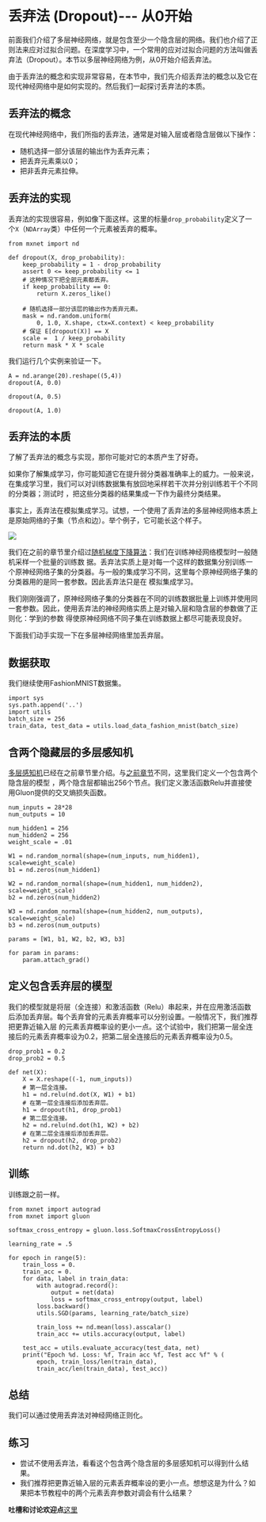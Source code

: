 # 丢弃法 (Dropout)--- 从0开始

前面我们介绍了多层神经网络，就是包含至少一个隐含层的网络。我们也介绍了正则法来应对过拟合问题。在深度学习中，一个常用的应对过拟合问题的方法叫做丢弃法（Dropout）。本节以多层神经网络为例，从0开始介绍丢弃法。

由于丢弃法的概念和实现非常容易，在本节中，我们先介绍丢弃法的概念以及它在现代神经网络中是如何实现的。然后我们一起探讨丢弃法的本质。


## 丢弃法的概念

在现代神经网络中，我们所指的丢弃法，通常是对输入层或者隐含层做以下操作：

* 随机选择一部分该层的输出作为丢弃元素；
* 把丢弃元素乘以0；
* 把非丢弃元素拉伸。


## 丢弃法的实现

丢弃法的实现很容易，例如像下面这样。这里的标量`drop_probability`定义了一个`X`（`NDArray`类）中任何一个元素被丢弃的概率。

```{.python .input}
from mxnet import nd

def dropout(X, drop_probability):
    keep_probability = 1 - drop_probability
    assert 0 <= keep_probability <= 1
    # 这种情况下把全部元素都丢弃。
    if keep_probability == 0:
        return X.zeros_like()
    
    # 随机选择一部分该层的输出作为丢弃元素。
    mask = nd.random.uniform(
        0, 1.0, X.shape, ctx=X.context) < keep_probability
    # 保证 E[dropout(X)] == X
    scale =  1 / keep_probability 
    return mask * X * scale
```

我们运行几个实例来验证一下。

```{.python .input}
A = nd.arange(20).reshape((5,4))
dropout(A, 0.0)
```

```{.python .input}
dropout(A, 0.5)
```

```{.python .input}
dropout(A, 1.0)
```

## 丢弃法的本质

了解了丢弃法的概念与实现，那你可能对它的本质产生了好奇。

如果你了解集成学习，你可能知道它在提升弱分类器准确率上的威力。一般来说，在集成学习里，我们可以对训练数据集有放回地采样若干次并分别训练若干个不同的分类器；测试时
，把这些分类器的结果集成一下作为最终分类结果。

事实上，丢弃法在模拟集成学习。试想，一个使用了丢弃法的多层神经网络本质上是原始网络的子集（节点和边）。举个例子，它可能长这个样子。

![](../img/dropout.png)

我们在之前的章节里介绍过[随机梯度下降算法](linear-regression-scratch.md)：我们在训练神经网络模型时一般随机采样一个批量的训练数
据。丢弃法实质上是对每一个这样的数据集分别训练一个原神经网络子集的分类器。与一般的集成学习不同，这里每个原神经网络子集的分类器用的是同一套参数。因此丢弃法只是在
模拟集成学习。

我们刚刚强调了，原神经网络子集的分类器在不同的训练数据批量上训练并使用同一套参数。因此，使用丢弃法的神经网络实质上是对输入层和隐含层的参数做了正则化：学到的参数
得使原神经网络不同子集在训练数据上都尽可能表现良好。

下面我们动手实现一下在多层神经网络里加丢弃层。

## 数据获取

我们继续使用FashionMNIST数据集。

```{.python .input  n=1}
import sys
sys.path.append('..')
import utils
batch_size = 256
train_data, test_data = utils.load_data_fashion_mnist(batch_size)
```

## 含两个隐藏层的多层感知机

[多层感知机](mlp-scratch.md)已经在之前章节里介绍。与[之前章节](mlp-scratch.md)不同，这里我们定义一个包含两个隐含层的模型
，两个隐含层都输出256个节点。我们定义激活函数Relu并直接使用Gluon提供的交叉熵损失函数。

```{.python .input  n=2}
num_inputs = 28*28
num_outputs = 10

num_hidden1 = 256
num_hidden2 = 256
weight_scale = .01

W1 = nd.random_normal(shape=(num_inputs, num_hidden1), scale=weight_scale)
b1 = nd.zeros(num_hidden1)

W2 = nd.random_normal(shape=(num_hidden1, num_hidden2), scale=weight_scale)
b2 = nd.zeros(num_hidden2)

W3 = nd.random_normal(shape=(num_hidden2, num_outputs), scale=weight_scale)
b3 = nd.zeros(num_outputs)

params = [W1, b1, W2, b2, W3, b3]

for param in params:
    param.attach_grad()
```

## 定义包含丢弃层的模型

我们的模型就是将层（全连接）和激活函数（Relu）串起来，并在应用激活函数后添加丢弃层。每个丢弃曾的元素丢弃概率可以分别设置。一般情况下，我们推荐把更靠近输入层
的元素丢弃概率设的更小一点。这个试验中，我们把第一层全连接后的元素丢弃概率设为0.2，把第二层全连接后的元素丢弃概率设为0.5。

```{.python .input  n=4}
drop_prob1 = 0.2
drop_prob2 = 0.5

def net(X):
    X = X.reshape((-1, num_inputs))
    # 第一层全连接。
    h1 = nd.relu(nd.dot(X, W1) + b1)
    # 在第一层全连接后添加丢弃层。
    h1 = dropout(h1, drop_prob1)
    # 第二层全连接。
    h2 = nd.relu(nd.dot(h1, W2) + b2)
    # 在第二层全连接后添加丢弃层。
    h2 = dropout(h2, drop_prob2)
    return nd.dot(h2, W3) + b3
```

## 训练

训练跟之前一样。

```{.python .input  n=8}
from mxnet import autograd
from mxnet import gluon

softmax_cross_entropy = gluon.loss.SoftmaxCrossEntropyLoss()

learning_rate = .5

for epoch in range(5):
    train_loss = 0.
    train_acc = 0.
    for data, label in train_data:
        with autograd.record():
            output = net(data)
            loss = softmax_cross_entropy(output, label)
        loss.backward()
        utils.SGD(params, learning_rate/batch_size)

        train_loss += nd.mean(loss).asscalar()
        train_acc += utils.accuracy(output, label)

    test_acc = utils.evaluate_accuracy(test_data, net)
    print("Epoch %d. Loss: %f, Train acc %f, Test acc %f" % (
        epoch, train_loss/len(train_data), 
        train_acc/len(train_data), test_acc))
```

## 总结

我们可以通过使用丢弃法对神经网络正则化。

## 练习

- 尝试不使用丢弃法，看看这个包含两个隐含层的多层感知机可以得到什么结果。
- 我们推荐把更靠近输入层的元素丢弃概率设的更小一点。想想这是为什么？如果把本节教程中的两个元素丢弃参数对调会有什么结果？

**吐槽和讨论欢迎点**[这里](https://discuss.gluon.ai/t/topic/1278)
